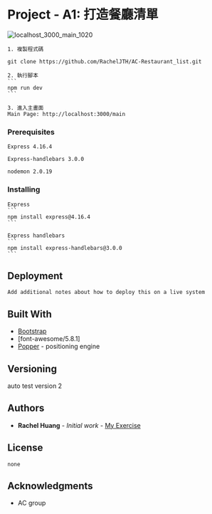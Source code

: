 # Project - A1: 打造餐廳清單
![localhost_3000_main_1020](https://user-images.githubusercontent.com/11452347/196912862-2a7be09b-03d9-486c-8b0f-0a10a4b97b88.png)

    
    1. 複製程式碼
    
    git clone https://github.com/RachelJTH/AC-Restaurant_list.git
    
    2. 執行腳本
    ```
    npm run dev
    ```

    3. 進入主畫面
    Main Page: http://localhost:3000/main


### Prerequisites

    Express 4.16.4

    Express-handlebars 3.0.0

    nodemon 2.0.19

### Installing

    Express
    ```
    npm install express@4.16.4
    ```

    Express handlebars
    ```
    npm install express-handlebars@3.0.0
    ```

## Deployment

    Add additional notes about how to deploy this on a live system

## Built With

* [Bootstrap](https://stackpath.bootstrapcdn.com/bootstrap/4.3.1/css/bootstrap.min.css) 
* [font-awesome/5.8.1] 
* [Popper](https://popper.js.org/) - positioning engine

## Versioning

auto test version 2

## Authors

* **Rachel Huang** - *Initial work* - [My Exercise](https://github.com/RachelJTH/AC-practice/tree/main/S2_express/A1_restaurant_list)


## License
    none

## Acknowledgments

* AC group

